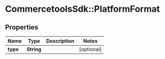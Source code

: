 # CommercetoolsSdk::PlatformFormat

## Properties
Name | Type | Description | Notes
------------ | ------------- | ------------- | -------------
**type** | **String** |  | [optional] 

